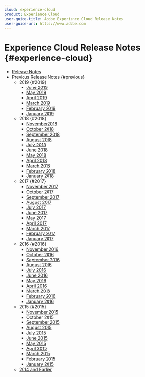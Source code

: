 ```yaml
---
cloud: experience-cloud
product: Experience Cloud
user-guide-title: Adobe Experience Cloud Release Notes
user-guide-url: https://www.adobe.com
---
```


# Experience Cloud Release Notes {#experience-cloud}

+ [Release Notes](current.md)
+ Previous Release Notes {#previous}
    + 2019 {#2019}
        + [June 2019](c-legacy-releases/2019/06132019.md)
        + [May 2019](c-legacy-releases/2019/05092019.md)
        + [April 2019](c-legacy-releases/2019/04112019.md)
        + [March 2019](c-legacy-releases/2019/03072019.md)
        + [February 2019](c-legacy-releases/2019/02072019.md)
        + [January 2019](c-legacy-releases/2019/01172019.md)
    + 2018 {#2018}
        + [November2018](c-legacy-releases/2018/11012018.md)
        + [October 2018](c-legacy-releases/2018/10112018.md)
        + [September 2018](c-legacy-releases/2018/09132018.md)
        + [August 2018](c-legacy-releases/2018/08092018.md)
        + [July 2018](c-legacy-releases/2018/07192018.md)
        + [June 2018](c-legacy-releases/2018/06142018.md)
        + [May 2018](c-legacy-releases/2018/05102018.md)
        + [April 2018](c-legacy-releases/2018/04122018.md)
        + [March 2018](c-legacy-releases/2018/03082018.md)
        + [February 2018](c-legacy-releases/2018/02082018.md)
        + [January 2018](c-legacy-releases/2018/01182018.md)
    + 2017 {#2017}
        + [November 2017](c-legacy-releases/2017/11092017.md)
        + [October 2017](c-legacy-releases/2017/10262017.md)
        + [September 2017](c-legacy-releases/2017/09212017.md)
        + [August 2017](c-legacy-releases/2017/08172017.md)
        + [July 2017](c-legacy-releases/2017/07202017.md)
        + [June 2017](c-legacy-releases/2017/06082017.md)
        + [May 2017](c-legacy-releases/2017/05182017.md)
        + [April 2017](c-legacy-releases/2017/04202017.md)
        + [March 2017](c-legacy-releases/2017/03092017.md)
        + [February 2017](c-legacy-releases/2017/02162017.md)
        + [January 2017](c-legacy-releases/2017/01192017.md)
    + 2016 {#2016}
        + [November 2016](c-legacy-releases/2016/11102016.md)
        + [October 2016](c-legacy-releases/2016/10202016.md)
        + [September 2016](c-legacy-releases/2016/09152016.md)
        + [August 2016](c-legacy-releases/2016/08182016.md)
        + [July 2016](c-legacy-releases/2016/07212016.md)
        + [June 2016](c-legacy-releases/2016/06162016.md)
        + [May 2016](c-legacy-releases/2016/05192016.md)
        + [April 2016](c-legacy-releases/2016/04212016.md)
        + [March 2016](c-legacy-releases/2016/03172016.md)
        + [February 2016](c-legacy-releases/2016/02182016.md)
        + [January 2016](c-legacy-releases/2016/01212016.md)
    + 2015 {#2015}
        + [November 2015](c-legacy-releases/2015/11052015.md)
        + [October 2015](c-legacy-releases/2015/10152015.md)
        + [September 2015](c-legacy-releases/2015/09172015.md)
        + [August 2015](c-legacy-releases/2015/08202015.md)
        + [July 2015](c-legacy-releases/2015/07162015.md)
        + [June 2015](c-legacy-releases/2015/06182015.md)
        + [May 2015](c-legacy-releases/2015/05212015.md)
        + [April 2015](c-legacy-releases/2015/04162015.md)
        + [March 2015](c-legacy-releases/2015/03192015.md)
        + [February 2015](c-legacy-releases/2015/02192015.md)
        + [January 2015](c-legacy-releases/2015/01152015.md)
    + [2014 and Earlier](c-legacy-releases/2014-earlier.md)
